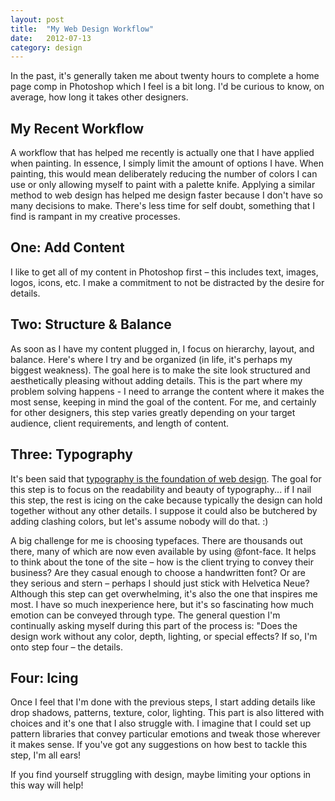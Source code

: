 ```yaml
---
layout: post
title:  "My Web Design Workflow"
date:   2012-07-13
category: design
---
```


In the past, it's generally taken me about twenty hours to complete a home page comp in Photoshop which I feel is a bit long. I'd be curious to know, on average, how long it takes other designers.

My Recent Workflow
---

A workflow that has helped me recently is actually one that I have applied when painting. In essence, I simply limit the amount of options I have. When painting, this would mean deliberately reducing the number of colors I can use or only allowing myself to paint with a palette knife. Applying a similar method to web design has helped me design faster because I don't have so many decisions to make. There's less time for self doubt, something that I find is rampant in my creative processes.

One: Add Content
---

I like to get all of my content in Photoshop first – this includes text, images, logos, icons, etc. I make a commitment to not be distracted by the desire for details.

Two: Structure &amp; Balance
---

As soon as I have my content plugged in, I focus on hierarchy, layout, and balance. Here's where I try and be organized (in life, it's perhaps my biggest weakness). The goal here is to make the site look structured and aesthetically pleasing without adding details. This is the part where my problem solving happens - I need to arrange the content where it makes the most sense, keeping in mind the goal of the content. For me, and certainly for other designers, this step varies greatly depending on your target audience, client requirements, and length of content.

Three: Typography
---

It's been said that [typography is the foundation of web design](http://www.smashingmagazine.com/2012/07/24/one-more-time-typography-is-the-foundation-of-web-design/). The goal for this step is to focus on the readability and beauty of typography... if I nail this step, the rest is icing on the cake because typically the design can hold together without any other details. I suppose it could also be butchered by adding clashing colors, but let's assume nobody will do that. :)

A big challenge for me is choosing typefaces. There are thousands out there, many of which are now even available by using @font-face. It helps to think about the tone of the site – how is the client trying to convey their business? Are they casual enough to choose a handwritten font? Or are they serious and stern – perhaps I should just stick with Helvetica Neue? Although this step can get overwhelming, it's also the one that inspires me most. I have so much inexperience here, but it's so fascinating how much emotion can be conveyed through type. The general question I'm continually asking myself during this part of the process is: "Does the design work without any color, depth, lighting, or special effects? If so, I'm onto step four – the details.

Four: Icing
---

Once I feel that I'm done with the previous steps, I start adding details like drop shadows, patterns, texture, color, lighting. This part is also littered with choices and it's one that I also struggle with. I imagine that I could set up pattern libraries that convey particular emotions and tweak those wherever it makes sense. If you've got any suggestions on how best to tackle this step, I'm all ears!

If you find yourself struggling with design, maybe limiting your options in this way will help!